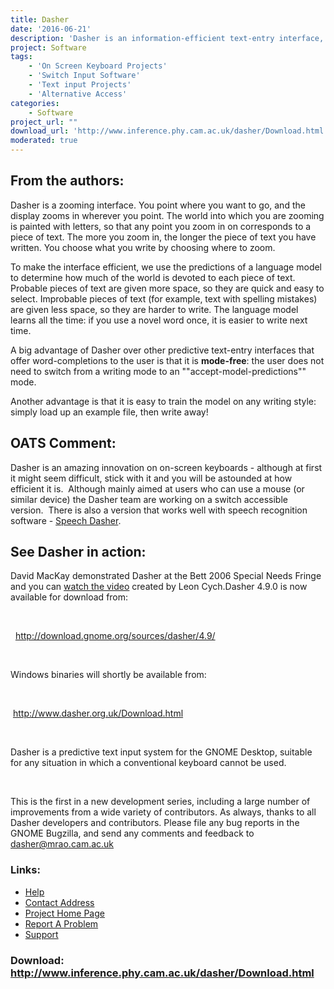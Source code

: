```yaml
---
title: Dasher
date: '2016-06-21'
description: 'Dasher is an information-efficient text-entry interface, driven by natural continuous pointing gestures.'
project: Software
tags:
    - 'On Screen Keyboard Projects'
    - 'Switch Input Software'
    - 'Text input Projects'
    - 'Alternative Access'
categories:
    - Software
project_url: ""
download_url: 'http://www.inference.phy.cam.ac.uk/dasher/Download.html'
moderated: true
---
```

From the authors:
-----------------

Dasher is a zooming interface. You point where you want to go, and the display zooms in wherever you point. The world into which you are zooming is painted with letters, so that any point you zoom in on corresponds to a piece of text. The more you zoom in, the longer the piece of text you have written. You choose what you write by choosing where to zoom.

To make the interface efficient, we use the predictions of a language model to determine how much of the world is devoted to each piece of text. Probable pieces of text are given more space, so they are quick and easy to select. Improbable pieces of text (for example, text with spelling mistakes) are given less space, so they are harder to write. The language model learns all the time: if you use a novel word once, it is easier to write next time.

A big advantage of Dasher over other predictive text-entry interfaces that offer word-completions to the user is that it is **mode-free**: the user does not need to switch from a writing mode to an ""accept-model-predictions"" mode.

Another advantage is that it is easy to train the model on any writing style: simply load up an example file, then write away!

  
OATS Comment:
-------------

Dasher is an amazing innovation on on-screen keyboards - although at first it might seem difficult, stick with it and you will be astounded at how efficient it is.  Although mainly aimed at users who can use a mouse (or similar device) the Dasher team are working on a switch accessible version.  There is also a version that works well with speech recognition software - <a _self="" dasher="" href="" resolveuid="" speech="" target="" title="">Speech Dasher</a>.

See Dasher in action:
---------------------

David MacKay demonstrated Dasher at the Bett 2006 Special Needs Fringe and you can <a _self="" href="" target="">watch the video</a> created by Leon Cych.Dasher 4.9.0 is now available for download from:

 

  <a href="">http://download.gnome.org/sources/dasher/4.9/</a>

 

Windows binaries will shortly be available from:

 

 <a href="">http://www.dasher.org.uk/Download.html</a>

 

Dasher is a predictive text input system for the GNOME Desktop, suitable for any situation in which a conventional keyboard cannot be used.

 

This is the first in a new development series, including a large number of improvements from a wide variety of contributors. As always, thanks to all Dasher developers and contributors. Please file any bug reports in the GNOME Bugzilla, and send any comments and feedback to dasher@mrao.cam.ac.uk

### Links:
- <a href="http://www.inference.phy.cam.ac.uk/dasher/DasherSummary2.html">Help</a>
- <a href="mailto:mackay@mrao.cam.ac.uk">Contact Address</a>
- <a href="http://www.inference.phy.cam.ac.uk/dasher">Project Home Page</a>
- <a href="http://www.inference.phy.cam.ac.uk/cgi-bin/wiki/wiki.pl/DasherProject">Report A Problem</a>
- <a href="http://www.inference.phy.cam.ac.uk/dasher/Develop.html">Support</a>

### Download: http://www.inference.phy.cam.ac.uk/dasher/Download.html 